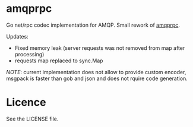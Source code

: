 # amqprpc

Go net/rpc codec implementation for AMQP.
Small rework of [amqprpc](https://github.com/vibhavp/amqp-rpc).

Updates:
* Fixed memory leak (server requests was not removed from map after processing)
* requests map replaced to sync.Map

*NOTE*: current implementation does not allow to provide custom encoder, msgpack is faster than gob and json and does not rquire code generation.

# Licence

See the LICENSE file.